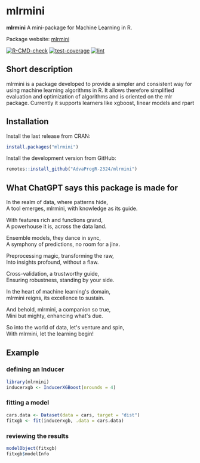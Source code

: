 # mlrmini

**mlrmini**
A mini-package for Machine Learning in R.

Package website: [mlrmini](https://advaprogr-2324.github.io/mlrmini/)


<!-- badges: start -->
[![R-CMD-check](https://github.com/AdvaProgR-2324/mlrmini/actions/workflows/R-CMD-check.yaml/badge.svg)](https://github.com/AdvaProgR-2324/mlrmini/actions/workflows/R-CMD-check.yaml) [![test-coverage](https://github.com/AdvaProgR-2324/mlrmini/actions/workflows/test-coverage.yaml/badge.svg)](https://github.com/AdvaProgR-2324/mlrmini/actions/workflows/test-coverage.yaml) [![lint](https://github.com/AdvaProgR-2324/mlrmini/actions/workflows/lint.yaml/badge.svg)](https://github.com/AdvaProgR-2324/mlrmini/actions/workflows/lint.yaml)
<!-- badges: end -->

## Short description

mlrmini is a package developed to provide a simpler and consistent way for using machine learning algorithms in R.
It allows therefore simplified evaluation and optimization of algorithms and is oriented on the mlr package. Currently it supports learners like xgboost, linear models and rpart


## Installation

Install the last release from CRAN:

``` r
install.packages("mlrmini")
```

Install the development version from GitHub:

``` r
remotes::install_github("AdvaProgR-2324/mlrmini")
```

## What ChatGPT says this package is made for

In the realm of data, where patterns hide,  
A tool emerges, mlrmini, with knowledge as its guide.

With features rich and functions grand,  
A powerhouse it is, across the data land.

Ensemble models, they dance in sync,  
A symphony of predictions, no room for a jinx.

Preprocessing magic, transforming the raw,  
Into insights profound, without a flaw.

Cross-validation, a trustworthy guide,  
Ensuring robustness, standing by your side.

In the heart of machine learning's domain,  
mlrmini reigns, its excellence to sustain.

And behold, mlrmini, a companion so true,  
Mini but mighty, enhancing what's due.

So into the world of data, let's venture and spin,  
With mlrmini, let the learning begin!

## Example

### defining an Inducer
``` r
library(mlrmini)
inducerxgb <- InducerXGBoost(nrounds = 4)

```

### fitting a model
``` r
cars.data <- Dataset(data = cars, target = "dist")
fitxgb <- fit(inducerxgb, .data = cars.data)
```
### reviewing the results

``` r
modelObject(fitxgb)
fitxgb$modelInfo
```







